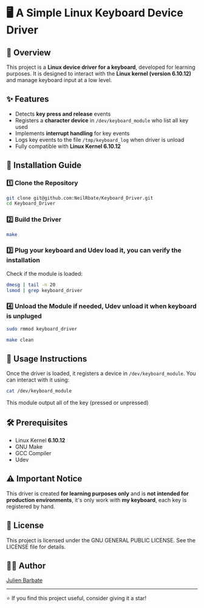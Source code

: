 # 🖥️ A Simple Linux Keyboard Device Driver

## 📌 Overview

This project is a **Linux device driver for a keyboard**, developed for learning purposes. It is designed to interact with the **Linux kernel (version 6.10.12)** and manage keyboard input at a low level.

## ✨ Features

- Detects **key press and release** events
- Registers a **character device** in `/dev/keyboard_module` who list all key used
- Implements **interrupt handling** for key events
- Logs key events to the file `/tmp/keyboard_log` when driver is unload
- Fully compatible with **Linux Kernel 6.10.12**

## 🚀 Installation Guide

### 1️⃣ Clone the Repository
```sh
git clone git@github.com:NeilRbate/Keyboard_Driver.git
cd Keyboard_Driver
```

### 2️⃣ Build the Driver
```sh
make
```

### 3️⃣ Plug your keyboard and Udev load it, you can verify the installation

Check if the module is loaded:
```sh
dmesg | tail -n 20
lsmod | grep keyboard_driver
```

### 4️⃣ Unload the Module if needed, Udev unload it when keyboard is unpluged
```sh
sudo rmmod keyboard_driver
```
```sh
make clean
```

## 📄 Usage Instructions

Once the driver is loaded, it registers a device in `/dev/keyboard_module`. You can interact with it using:
```sh
cat /dev/keyboard_module
```
This module output all of the key (pressed or unpressed)

## 🛠️ Prerequisites

- Linux Kernel **6.10.12**
- GNU Make
- GCC Compiler
- Udev

## ⚠️ Important Notice
This driver is created **for learning purposes only** and is **not intended for production environments**, it's only work with **my keyboard**, each key is registered by hand.

## 📜 License
This project is licensed under the GNU GENERAL PUBLIC LICENSE. See the LICENSE file for details.

## 👨‍💻 Author

[Julien Barbate](https://github.com/NeilRbate)

---
⭐ If you find this project useful, consider giving it a star!

